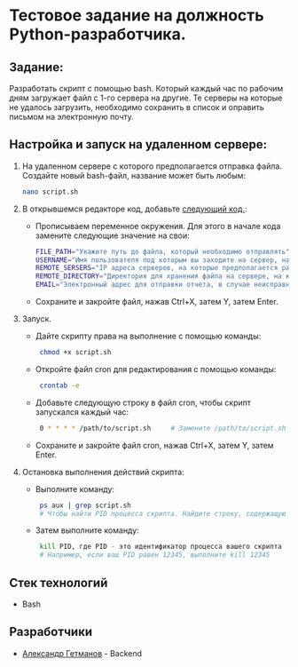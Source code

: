 # Тестовое задание на должность Python-разработчика.

## Задание:

Разработать скрипт c помощью bash. Который каждый час по рабочим дням загружает файл с 1-го сервера на другие.
Те серверы на которые не удалось загрузить, необходимо сохранить в список и оправить письмом на электронную почту.

## Настройка и запуск на удаленном сервере:

1. На удаленном сервере с которого предполагается отправка файла. Создайте новый bash-файл, название может быть любым:
   ```bash
   nano script.sh
   ```

2. В открывшемся редакторе код, добавьте [следующий код.](https://github.com/wurikavich/bash_script/blob/main/scritpt.sh):
    - Прописываем переменное окружения. Для этого в начале кода замените следующие значение на свои:
       ```bash
       FILE_PATH="Укажите путь до файла, который необходимо отправлять"
       USERNAME="Имя пользователя под которым вы заходите на сервер, на который предполагается рассылка"
       REMOTE_SERSERS="IP адреса серверов, на которые предполагается рассылка"
       REMOTE_DIRECTORY="Директория для хранения файла на сервере, на который предполагается рассылка"
       EMAIL="Электронный адрес для отправки отчета, в случае неисправности сервера"
       ```
    - Сохраните и закройте файл, нажав Ctrl+X, затем Y, затем Enter.

3. Запуск.
    - Дайте скрипту права на выполнение с помощью команды:
       ```bash
        chmod +x script.sh
       ```
    - Откройте файл cron для редактирования с помощью команды:
       ```bash
        crontab -e
       ```
    - Добавьте следующую строку в файл cron, чтобы скрипт запускался каждый час:
       ```bash
        0 * * * * /path/to/script.sh     # Замените /path/to/script.sh на путь к вашему файлу.
       ```
    - Сохраните и закройте файл cron, нажав Ctrl+X, затем Y, затем Enter.
4. Остановка выполнения действий скрипта:
    - Выполните команду:
       ```bash
        ps aux | grep script.sh
        # Чтобы найти PID процесса скрипта. Найдите строку, содержащую ваш скрипт, и запишите PID.
       ```
    - Затем выполните команду:
       ```bash
        kill PID, где PID - это идентификатор процесса вашего скрипта
        # Например, если ваш PID равен 12345, выполните kill 12345
       ```

## Стек технологий

- Bash

## Разработчики

- [Александр Гетманов](https://github.com/wurikavich) - Backend